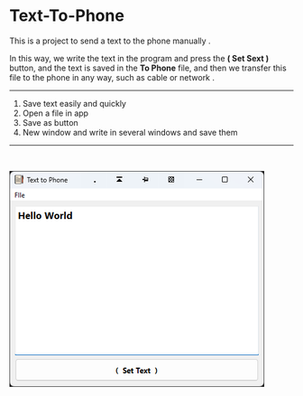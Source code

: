 # Text-To-Phone

This is a project to send a text to the phone manually .

In this way, we write the text in the program and press the **( Set Sext )** button, and the text is saved in the **To Phone** file, and then we transfer this file to the phone in any way, such as cable or network .

---

1. Save text easily and quickly
2. Open a file in app
3. Save as button
4. New window and write in several windows and save them

---
<br>

![App Photo](App-Photo.png)
